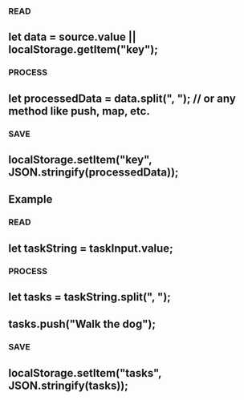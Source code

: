 ###  READ
## let data = source.value || localStorage.getItem("key");

### PROCESS
## let processedData = data.split(", "); // or any method like push, map, etc.

### SAVE
## localStorage.setItem("key", JSON.stringify(processedData));


## Example
### READ
## let taskString = taskInput.value;

### PROCESS
## let tasks = taskString.split(", ");
## tasks.push("Walk the dog");

### SAVE
## localStorage.setItem("tasks", JSON.stringify(tasks));
